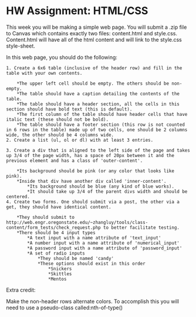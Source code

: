 # HW Assignment: HTML/CSS
 
This week you will be making a simple web page. You will submit a .zip file to Canvas which contains exactly two files: content.html and style.css. Content.html will have all of the html content and will link to the style.css style-sheet.

In this web page, you should do the following:

	1. Create a 6x6 table (inclusive of the header row) and fill in the table with your own contents.

		*The upper left cell should be empty. The others should be non-empty.
		*The table should have a caption detailing the contents of the table.
		*The table should have a header section, all the cells in this section should have bold text (this is default).
		*The first column of the table should have header cells that have italic text (these should not be bold).
		*The table should have a footer section (this row is not counted in 6 rows in the table) made up of two cells, one should be 2 columns wide, the other should be 4 columns wide.
	2. Create a list (ul, ol or dl) with at least 3 entries.

	3. Create a div that is aligned to the left side of the page and takes up 3/4 of the page width, has a space of 20px between it and the previous element and has a class of 'outer-content'.

		*Its background should be pink (or any color that looks like pink).
		*Inside that div have another div called 'inner-content'.
			*Its background should be blue (any kind of blue works).
			*It should take up 3/4 of the parent divs width and should be centered.
	4. Create two forms. One should submit via a post, the other via a get, they should have identical content.

		*They should submit to http://web.engr.oregonstate.edu/~zhangluy/tools/class-content/form_tests/check_request.php to better facilitate testing.
		*There should be 4 input types
			*A text input with a name attribute of 'text_input'
			*A number input with a name attribute of 'numerical_input'
			*A password input with a name attribute of 'password_input'
			*A set of radio inputs
				*They should be named 'candy'
				*These options should exist in this order
					*Snickers
					*Skittles
					*Mentos
Extra credit:

Make the non-header rows alternate colors. To accomplish this you will need to use a pseudo-class called:nth-of-type()
